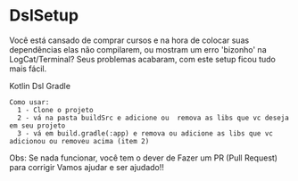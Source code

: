 # DslSetup

Você está cansado de comprar cursos e na hora de colocar suas dependências elas não compilarem, 
ou mostram um erro 'bizonho' na LogCat/Terminal?
Seus problemas acabaram, com este setup ficou tudo mais fácil.

Kotlin Dsl Gradle


```
Como usar:
  1 - Clone o projeto
  2 - vá na pasta buildSrc e adicione ou  remova as libs que vc deseja em seu projeto
  3 - vá em build.gradle(:app) e remova ou adicione as libs que vc adicionou ou removeu acima (item 2)
```
Obs: Se nada funcionar, você tem o dever de Fazer um PR (Pull Request) para corrigir
Vamos ajudar e ser ajudado!!